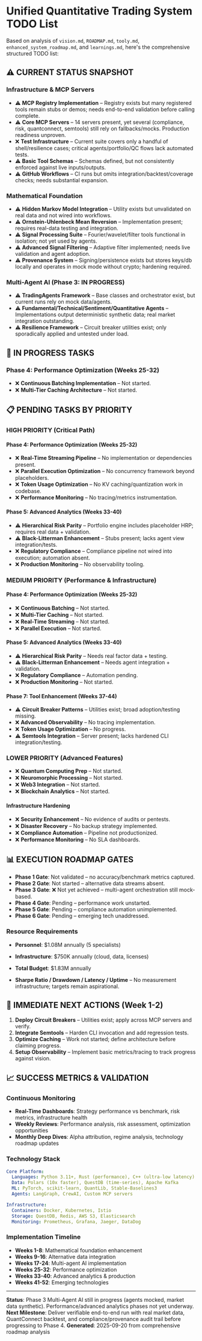 # Unified Quantitative Trading System TODO List

Based on analysis of `vision.md`, `ROADMAP.md`, `tooly.md`, `enhanced_system_roadmap.md`, and `learnings.md`, here's the comprehensive structured TODO list:

## ⚠️ CURRENT STATUS SNAPSHOT

### Infrastructure & MCP Servers
- ⚠️ **MCP Registry Implementation** – Registry exists but many registered tools remain stubs or demos; needs end-to-end validation before calling complete.
- ⚠️ **Core MCP Servers** – 14 servers present, yet several (compliance, risk, quantconnect, semtools) still rely on fallbacks/mocks. Production readiness unproven.
- ❌ **Test Infrastructure** – Current suite covers only a handful of shell/resilience cases; critical agents/portfolio/QC flows lack automated tests.
- ⚠️ **Basic Tool Schemas** – Schemas defined, but not consistently enforced against live inputs/outputs.
- ⚠️ **GitHub Workflows** – CI runs but omits integration/backtest/coverage checks; needs substantial expansion.

### Mathematical Foundation
- ⚠️ **Hidden Markov Model Integration** – Utility exists but unvalidated on real data and not wired into workflows.
- ⚠️ **Ornstein-Uhlenbeck Mean Reversion** – Implementation present; requires real-data testing and integration.
- ⚠️ **Signal Processing Suite** – Fourier/wavelet/filter tools functional in isolation; not yet used by agents.
- ⚠️ **Advanced Signal Filtering** – Adaptive filter implemented; needs live validation and agent adoption.
- ⚠️ **Provenance System** – Signing/persistence exists but stores keys/db locally and operates in mock mode without crypto; hardening required.

### Multi-Agent AI (Phase 3: IN PROGRESS)
- ⚠️ **TradingAgents Framework** – Base classes and orchestrator exist, but current runs rely on mock data/agents.
- ⚠️ **Fundamental/Technical/Sentiment/Quantitative Agents** – Implementations output deterministic synthetic data; real market integration outstanding.
- ⚠️ **Resilience Framework** – Circuit breaker utilities exist; only sporadically applied and untested under load.

## 🚧 IN PROGRESS TASKS

### Phase 4: Performance Optimization (Weeks 25-32)
- ❌ **Continuous Batching Implementation** – Not started.
- ❌ **Multi-Tier Caching Architecture** – Not started.

## 📋 PENDING TASKS BY PRIORITY

### HIGH PRIORITY (Critical Path)

#### Phase 4: Performance Optimization (Weeks 25-32)
- ❌ **Real-Time Streaming Pipeline** – No implementation or dependencies present.
- ❌ **Parallel Execution Optimization** – No concurrency framework beyond placeholders.
- ❌ **Token Usage Optimization** – No KV caching/quantization work in codebase.
- ❌ **Performance Monitoring** – No tracing/metrics instrumentation.

#### Phase 5: Advanced Analytics (Weeks 33-40)
- ⚠️ **Hierarchical Risk Parity** – Portfolio engine includes placeholder HRP; requires real data + validation.
- ⚠️ **Black-Litterman Enhancement** – Stubs present; lacks agent view integration/tests.
- ❌ **Regulatory Compliance** – Compliance pipeline not wired into execution; automation absent.
- ❌ **Production Monitoring** – No observability tooling.

### MEDIUM PRIORITY (Performance & Infrastructure)

#### Phase 4: Performance Optimization (Weeks 25-32)
- ❌ **Continuous Batching** – Not started.
- ❌ **Multi-Tier Caching** – Not started.
- ❌ **Real-Time Streaming** – Not started.
- ❌ **Parallel Execution** – Not started.

#### Phase 5: Advanced Analytics (Weeks 33-40)
- ⚠️ **Hierarchical Risk Parity** – Needs real factor data + testing.
- ⚠️ **Black-Litterman Enhancement** – Needs agent integration + validation.
- ❌ **Regulatory Compliance** – Automation pending.
- ❌ **Production Monitoring** – Not started.

#### Phase 7: Tool Enhancement (Weeks 37-44)
- ⚠️ **Circuit Breaker Patterns** – Utilities exist; broad adoption/testing missing.
- ❌ **Advanced Observability** – No tracing implementation.
- ❌ **Token Usage Optimization** – No progress.
- ⚠️ **Semtools Integration** – Server present; lacks hardened CLI integration/testing.

### LOWER PRIORITY (Advanced Features)

- ❌ **Quantum Computing Prep** – Not started.
- ❌ **Neuromorphic Processing** – Not started.
- ❌ **Web3 Integration** – Not started.
- ❌ **Blockchain Analytics** – Not started.

#### Infrastructure Hardening
- ❌ **Security Enhancement** – No evidence of audits or pentests.
- ❌ **Disaster Recovery** – No backup strategy implemented.
- ❌ **Compliance Automation** – Pipeline not productionized.
- ❌ **Performance Monitoring** – No SLA dashboards.

## 📊 EXECUTION ROADMAP GATES

- **Phase 1 Gate**: Not validated – no accuracy/benchmark metrics captured.
- **Phase 2 Gate**: Not started – alternative data streams absent.
- **Phase 3 Gate**: ❌ Not yet achieved – multi-agent orchestration still mock-based.
- **Phase 4 Gate**: Pending – performance work unstarted.
- **Phase 5 Gate**: Pending – compliance automation unimplemented.
- **Phase 6 Gate**: Pending – emerging tech unaddressed.

### Resource Requirements
- **Personnel**: $1.08M annually (5 specialists)
- **Infrastructure**: $750K annually (cloud, data, licenses)
- **Total Budget**: $1.83M annually

- **Sharpe Ratio / Drawdown / Latency / Uptime** – No measurement infrastructure; targets remain aspirational.

## 🎯 IMMEDIATE NEXT ACTIONS (Week 1-2)

1. **Deploy Circuit Breakers** – Utilities exist; apply across MCP servers and verify.
2. **Integrate Semtools** – Harden CLI invocation and add regression tests.
3. **Optimize Caching** – Work not started; define architecture before claiming progress.
4. **Setup Observability** – Implement basic metrics/tracing to track progress against vision.

## 📈 SUCCESS METRICS & VALIDATION

### Continuous Monitoring
- **Real-Time Dashboards**: Strategy performance vs benchmark, risk metrics, infrastructure health
- **Weekly Reviews**: Performance analysis, risk assessment, optimization opportunities
- **Monthly Deep Dives**: Alpha attribution, regime analysis, technology roadmap updates

### Technology Stack
```yaml
Core Platform:
  Languages: Python 3.11+, Rust (performance), C++ (ultra-low latency)
  Data: Polars (10x faster), QuestDB (time-series), Apache Kafka
  ML: PyTorch, scikit-learn, QuantLib, Stable-Baselines3
  Agents: LangGraph, CrewAI, Custom MCP servers

Infrastructure:
  Containers: Docker, Kubernetes, Istio
  Storage: QuestDB, Redis, AWS S3, Elasticsearch
  Monitoring: Prometheus, Grafana, Jaeger, DataDog
```

### Implementation Timeline
- **Weeks 1-8**: Mathematical foundation enhancement
- **Weeks 9-16**: Alternative data integration
- **Weeks 17-24**: Multi-agent AI implementation
- **Weeks 25-32**: Performance optimization
- **Weeks 33-40**: Advanced analytics & production
- **Weeks 41-52**: Emerging technologies

---

**Status**: Phase 3 Multi-Agent AI still in progress (agents mocked, market data synthetic). Performance/advanced analytics phases not yet underway.
**Next Milestone**: Deliver verifiable end-to-end run with real market data, QuantConnect backtest, and compliance/provenance audit trail before progressing to Phase 4.
**Generated**: 2025-09-20 from comprehensive roadmap analysis
